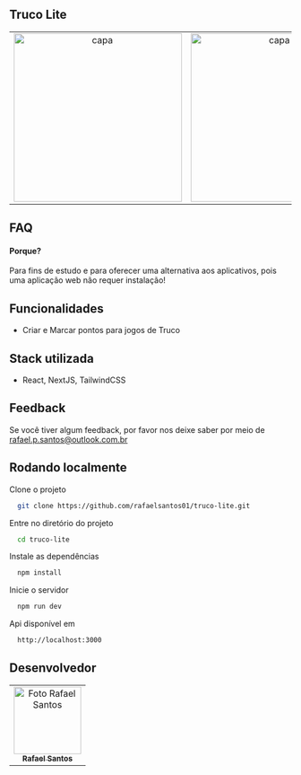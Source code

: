 ## Truco Lite

<table>
  <tr>
    <td align="center">
      <img src="https://truco.rafasantos.dev.br/images/capa.png" width="300px" alt="capa"/>
    </td>
    <td align="center">
      <img src="https://truco.rafasantos.dev.br/images/jogo.png" width="300px" alt="capa"/>
    </td>
    <td align="center">
      <img src="https://truco.rafasantos.dev.br/images/vencedor.png" width="300px" alt="capa"/>
    </td>
  </tr>
</table>

## FAQ

#### Porque?

Para fins de estudo e para oferecer uma alternativa aos aplicativos, pois uma aplicação web não requer instalação!

## Funcionalidades

- Criar e Marcar pontos para jogos de Truco

## Stack utilizada

- React, NextJS, TailwindCSS

## Feedback

Se você tiver algum feedback, por favor nos deixe saber por meio de rafael.p.santos@outlook.com.br

## Rodando localmente

Clone o projeto

```bash
  git clone https://github.com/rafaelsantos01/truco-lite.git
```

Entre no diretório do projeto

```bash
  cd truco-lite
```

Instale as dependências

```bash
  npm install
```

Inicie o servidor

```bash
  npm run dev
```

Api disponível em

```bash
  http://localhost:3000
```

## Desenvolvedor

<table>
  <tr>
    <td align="center">
      <a href="https://github.com/rafaelsantos01" target="_blank">
        <img src="https://avatars.githubusercontent.com/u/83642989?v=4" width="120px;"      alt="Foto Rafael Santos"/><br>
        <sub>
          <b>Rafael Santos</b>
        </sub>
      </a>
    </td>
  </tr>
</table>

